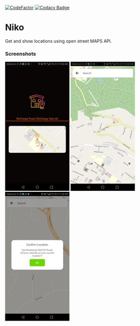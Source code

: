 [![CodeFactor](https://www.codefactor.io/repository/github/ikami-mercy/niko/badge)](https://www.codefactor.io/repository/github/ikami-mercy/niko) [![Codacy Badge](https://api.codacy.com/project/badge/Grade/72ce8382256b4910b53ea71d11fbec46)](https://www.codacy.com/manual/Ikami-Mercy/Niko?utm_source=github.com&amp;utm_medium=referral&amp;utm_content=Ikami-Mercy/Niko&amp;utm_campaign=Badge_Grade)



# Niko
Get and show locations using open street MAPS API.


### Screenshots
 <img src="ScreenShots/niko_three.jpeg" width="210"> <img src="ScreenShots/niko_two.jpeg" width="210"> <img src="ScreenShots/niko_one.jpeg" width="210">

